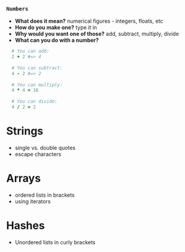 ### `Numbers`
* **What does it mean?** numerical figures - integers, floats, etc
* **How do you make one?**  type it in
* **Why would you want one of those?** add, subtract, multiply, divide
* **What can you do with a number?**
```ruby
  # You can add:
  2 + 2 #=> 4
  
  # You can subtract:
  4 - 2 #=> 2
  
  # You can multiply:
  4 * 4 = 16
  
  # You can divide:
  4 / 2 = 2
```

# Strings

- single vs. double quotes
- escape characters

# Arrays

- ordered lists in brackets
- using iterators

# Hashes

- Unordered lists in curly brackets 